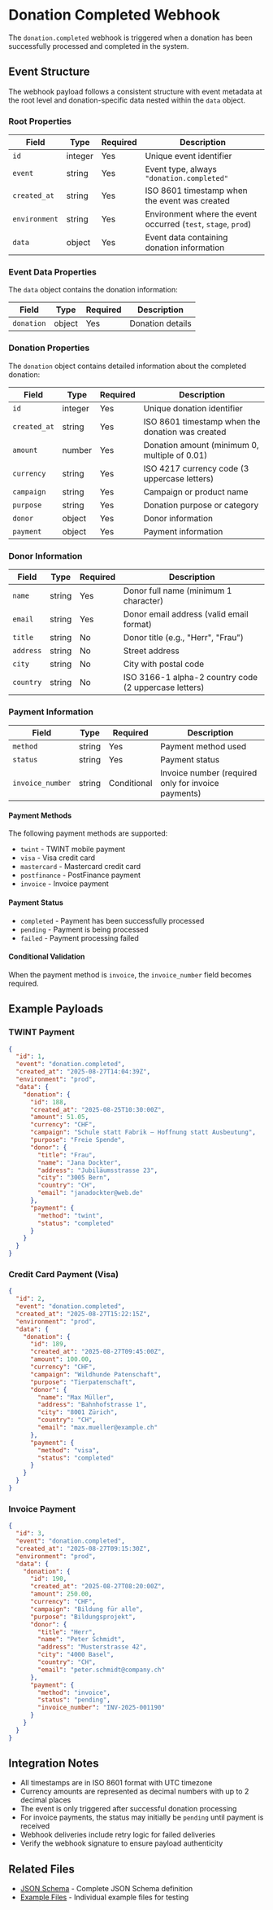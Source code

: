 # Donation Completed Webhook

The `donation.completed` webhook is triggered when a donation has been successfully processed and completed in the system.

## Event Structure

The webhook payload follows a consistent structure with event metadata at the root level and donation-specific data nested within the `data` object.

### Root Properties

| Field | Type | Required | Description |
|-------|------|----------|-------------|
| `id` | integer | Yes | Unique event identifier |
| `event` | string | Yes | Event type, always `"donation.completed"` |
| `created_at` | string | Yes | ISO 8601 timestamp when the event was created |
| `environment` | string | Yes | Environment where the event occurred (`test`, `stage`, `prod`) |
| `data` | object | Yes | Event data containing donation information |

### Event Data Properties

The `data` object contains the donation information:

| Field | Type | Required | Description |
|-------|------|----------|-------------|
| `donation` | object | Yes | Donation details |

### Donation Properties

The `donation` object contains detailed information about the completed donation:

| Field | Type | Required | Description |
|-------|------|----------|-------------|
| `id` | integer | Yes | Unique donation identifier |
| `created_at` | string | Yes | ISO 8601 timestamp when the donation was created |
| `amount` | number | Yes | Donation amount (minimum 0, multiple of 0.01) |
| `currency` | string | Yes | ISO 4217 currency code (3 uppercase letters) |
| `campaign` | string | Yes | Campaign or product name |
| `purpose` | string | Yes | Donation purpose or category |
| `donor` | object | Yes | Donor information |
| `payment` | object | Yes | Payment information |

### Donor Information

| Field | Type | Required | Description |
|-------|------|----------|-------------|
| `name` | string | Yes | Donor full name (minimum 1 character) |
| `email` | string | Yes | Donor email address (valid email format) |
| `title` | string | No | Donor title (e.g., "Herr", "Frau") |
| `address` | string | No | Street address |
| `city` | string | No | City with postal code |
| `country` | string | No | ISO 3166-1 alpha-2 country code (2 uppercase letters) |

### Payment Information

| Field | Type | Required | Description |
|-------|------|----------|-------------|
| `method` | string | Yes | Payment method used |
| `status` | string | Yes | Payment status |
| `invoice_number` | string | Conditional | Invoice number (required only for invoice payments) |

#### Payment Methods

The following payment methods are supported:

- `twint` - TWINT mobile payment
- `visa` - Visa credit card
- `mastercard` - Mastercard credit card
- `postfinance` - PostFinance payment
- `invoice` - Invoice payment

#### Payment Status

- `completed` - Payment has been successfully processed
- `pending` - Payment is being processed
- `failed` - Payment processing failed

#### Conditional Validation

When the payment method is `invoice`, the `invoice_number` field becomes required.

## Example Payloads

### TWINT Payment

```json
{
  "id": 1,
  "event": "donation.completed",
  "created_at": "2025-08-27T14:04:39Z",
  "environment": "prod",
  "data": {
    "donation": {
      "id": 188,
      "created_at": "2025-08-25T10:30:00Z",
      "amount": 51.05,
      "currency": "CHF",
      "campaign": "Schule statt Fabrik – Hoffnung statt Ausbeutung",
      "purpose": "Freie Spende",
      "donor": {
        "title": "Frau",
        "name": "Jana Dockter",
        "address": "Jubiläumsstrasse 23",
        "city": "3005 Bern",
        "country": "CH",
        "email": "janadockter@web.de"
      },
      "payment": {
        "method": "twint",
        "status": "completed"
      }
    }
  }
}
```

### Credit Card Payment (Visa)

```json
{
  "id": 2,
  "event": "donation.completed",
  "created_at": "2025-08-27T15:22:15Z",
  "environment": "prod",
  "data": {
    "donation": {
      "id": 189,
      "created_at": "2025-08-27T09:45:00Z",
      "amount": 100.00,
      "currency": "CHF",
      "campaign": "Wildhunde Patenschaft",
      "purpose": "Tierpatenschaft",
      "donor": {
        "name": "Max Müller",
        "address": "Bahnhofstrasse 1",
        "city": "8001 Zürich",
        "country": "CH",
        "email": "max.mueller@example.ch"
      },
      "payment": {
        "method": "visa",
        "status": "completed"
      }
    }
  }
}
```

### Invoice Payment

```json
{
  "id": 3,
  "event": "donation.completed",
  "created_at": "2025-08-27T09:15:30Z",
  "environment": "prod",
  "data": {
    "donation": {
      "id": 190,
      "created_at": "2025-08-27T08:20:00Z",
      "amount": 250.00,
      "currency": "CHF",
      "campaign": "Bildung für alle",
      "purpose": "Bildungsprojekt",
      "donor": {
        "title": "Herr",
        "name": "Peter Schmidt",
        "address": "Musterstrasse 42",
        "city": "4000 Basel",
        "country": "CH",
        "email": "peter.schmidt@company.ch"
      },
      "payment": {
        "method": "invoice",
        "status": "pending",
        "invoice_number": "INV-2025-001190"
      }
    }
  }
}
```

## Integration Notes

- All timestamps are in ISO 8601 format with UTC timezone
- Currency amounts are represented as decimal numbers with up to 2 decimal places
- The event is only triggered after successful donation processing
- For invoice payments, the status may initially be `pending` until payment is received
- Webhook deliveries include retry logic for failed deliveries
- Verify the webhook signature to ensure payload authenticity

## Related Files

- [JSON Schema](./donation-completed.json) - Complete JSON Schema definition
- [Example Files](../examples/) - Individual example files for testing